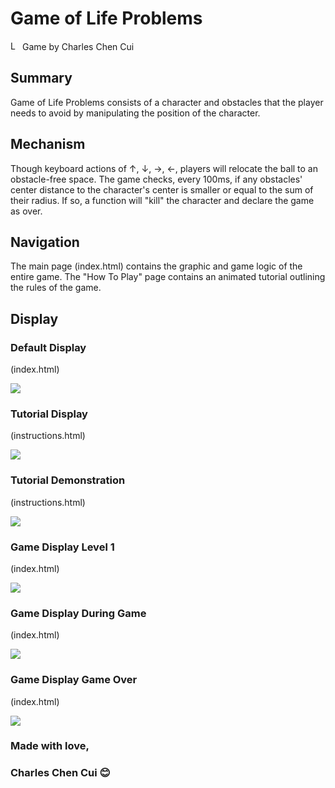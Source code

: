 # Game of Life Problems
<img src="https://imgur.com/1MgsANj.png" alt="Logo" width="15"/> <span> Game by Charles Chen Cui </span>

## Summary
Game of Life Problems consists of a character and obstacles that the player needs to avoid by manipulating the position of the character.

## Mechanism
Though keyboard actions of ↑,	↓,	→,	←, players will relocate the ball to an obstacle-free space. The game checks, every 100ms, if any obstacles' center distance to the character's center is smaller or equal to the sum of their radius. If so, a function will "kill" the character and declare the game as over.

## Navigation
The main page (index.html) contains the graphic and game logic of the entire game. The "How To Play" page contains an animated tutorial outlining the rules of the game.

## Display
### Default Display
(index.html)

![](https://imgur.com/WsdLHZB.png)
### Tutorial Display
(instructions.html)

![](https://imgur.com/TPzadsl.png)
### Tutorial Demonstration
(instructions.html)

![](https://imgur.com/CZXrcoU.png)
### Game Display Level 1
(index.html)

![](https://imgur.com/EzAoPPm.png)
### Game Display During Game
(index.html)

![](https://imgur.com/88l06On.png)
### Game Display Game Over
(index.html)

![](https://imgur.com/0GIt9mz.png)

### Made with love,
### Charles Chen Cui :blush:


